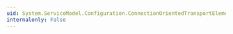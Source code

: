 ```yaml
---
uid: System.ServiceModel.Configuration.ConnectionOrientedTransportElement.MaxPendingAccepts
internalonly: False
---
```

